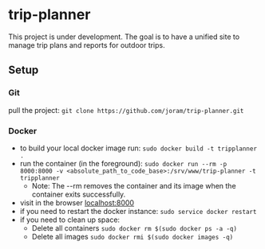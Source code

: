 # trip-planner
This project is under development. The goal is to have a unified site to manage trip plans and reports for outdoor trips.

## Setup

### Git
pull the project: `git clone https://github.com/joram/trip-planner.git`

### Docker
- to build your local docker image run: `sudo docker build -t tripplanner .`
- run the container (in the foreground): `sudo docker run --rm -p 8000:8000 -v <absolute_path_to_code_base>:/srv/www/trip-planner -t tripplanner`
  - Note: The --rm removes the container and its image when the container exits successfully.
- visit in the browser <a href="http://localhost:8000">localhost:8000</a>
- if you need to restart the docker instance: `sudo service docker restart`
- if you need to clean up space:
  - Delete all containers `sudo docker rm $(sudo docker ps -a -q)`
  - Delete all images `sudo docker rmi $(sudo docker images -q)`